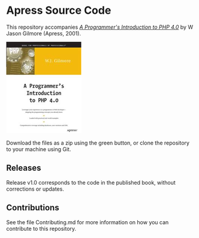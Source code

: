 # Apress Source Code

This repository accompanies [*A Programmer's Introduction to PHP 4.0*](http://www.apress.com/9781893115859) by W Jason Gilmore (Apress, 2001).

![Cover image](9781893115859.jpg)

Download the files as a zip using the green button, or clone the repository to your machine using Git.

## Releases

Release v1.0 corresponds to the code in the published book, without corrections or updates.

## Contributions

See the file Contributing.md for more information on how you can contribute to this repository.
